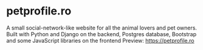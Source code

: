# petprofile.ro
A small social-network-like website for all the animal lovers and pet owners.  Built with Python and Django on the backend, Postgres database, Bootstrap and some JavaScript libraries on the frontend
Preview: https://petprofile.ro
